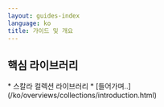 ```yaml
---
layout: guides-index
language: ko 
title: 가이드 및 개요 
---
```


<div class="page-header-index">
  <h2>핵심 라이브러리</h2>
</div>
  * 스칼라 컬렉션 라이브러리 
    * [들어가며..](/ko/overviews/collections/introduction.html)
    
